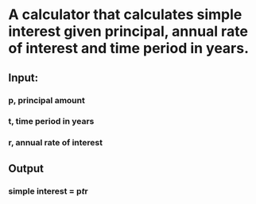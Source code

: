 # A calculator that calculates simple interest given principal, annual rate of interest and time period in years.
## Input:
  ###     p, principal amount
  ###     t, time period in years
  ###     r, annual rate of interest
## Output
   ###    simple interest = p*t*r
